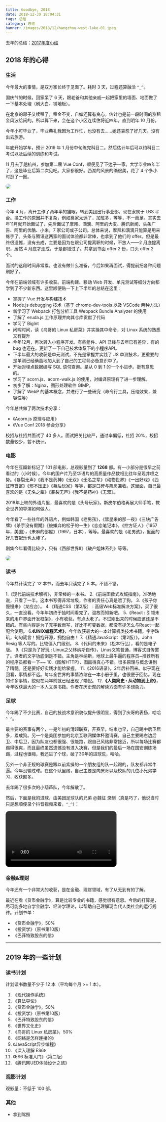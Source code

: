 ```yaml
---
title: Goodbye, 2018
date: 2018-12-30 18:04:31
tags: 总结
category: 总结
banner: /images/2018/12/hangzhou-west-lake-01.jpeg
---
```


去年的总结：[2017年度小结](/2017/12/14/summary-of-2017)

<!-- more -->

## 2018 年的心得

### 生活

今年最大的事情，是双方家长终于见面了。耗时 3 天，过程还算融洽 `^_^`。

国庆节的时候，回家呆了 6 天，跟老爸和其他亲戚一起把家里的墙面、地面做了一下基本处理（刷大白、铺地板）。

在北京的房子又续租了，租金不变，自如还算有良心。估计也是前一段时间的涨租金风波给闹的。所以算下来，会在这个小区连续住将近四年，直到明年 10 月份。

今年小可毕业了，毕业典礼我因为工作忙，也没有去……她还哀怨了好几天。没有出去旅游。

年底开始学车，预计 2019 年 1 月份中旬练完科目二。然后估计年后可以约科目二考试以及后续的训练和考试。

11 月去了趟杭州，参加第二届 Vue Conf，顺便见了下达子一家。大学毕业四年半了，这是毕业后第二次见吧。大家都很好。西湖的风景的确很美，花了 4 个多小时逛了一圈。

<img src="/images/2018/12/hangzhou-west-lake-02.jpeg" style="border-radius: 10px;" />

### 工作

今年 4 月，离开工作了两年半的猫眼，转到美团出行事业部，现在隶属于 LBS 平台。换工作的原因并不复杂，例如离家太远了，加班多，等等，不一而足。其实去年11月就开始面试了，先后面试了摩拜、滴滴、阿里的大麦、腾讯新闻、头条广告、阿里的优酷、小米，7 家公司或子公司。总体来说，摩拜和滴滴只能算是用来练手了。头条与腾讯这两家的面试体验都非常棒，也拿到了他们的 offer。但是最终很遗憾，没有去成，主要是因为在跟公司提离职的时候，不放人——2 月底提离职，居然 4 月底才走成，于是都错过了。共拿到书面 offer 2 份，口头 offer 2 个。

面试的这段时间非常累，也没有做什么准备，今后如果再面试，得提前把各种问题刷好了。

今年在前端领域有许多收获。前端构建、移动 Web 开发、单元测试等细分方向都学到了不少新东西。这里顺便贴一下上下半年的总结在这里：

+ 掌握了 Vue 开发与构建技术
+ Node.js debugging 技术（基于 chrome-dev-tools 以及 VSCode 两种方法）
+ 新学习了 Webpack 打包分析工具 Webpack Bundle Analyzer 的使用
+ 了解了 eruda.js 工作原理并向其仓库贡献了代码
+ 学习了 BigInt
+ 闲暇时间，读《鸟哥的 Linux 私房菜》并实操其中命令，对 Linux 系统的熟悉又有提升
+ 今年12月，再次转入小程序开发。有些组件、API 已经与去年已有差异，有的 bug 也还在。更新了一下自己技术体系下的小程序API。
+ 下半年最大的收获是单元测试，不光是掌握并实践了 JS 单测技术，更重要的是单测已经确凿地加入到了自己的工程师必备意识中了。
+ 开始对埋点数据编写 SQL 语句查询。是从 0 到 1 的一个小进步。挺有意思的。
+ 学习了 acorn.js、acorn-walk.js 的使用，对编译原理有了进一步理解。
+ 初步了解：Nginx，图形处理软件 GIMP，
+ 了解了 WebP 的基本概念，并进行了一些研究（命令行工具，压缩效果，兼容性等）

今年总共做了两次技术分享：

+ 《Acorn.js 原理与应用》
+ 《Vue Conf 2018 参会分享》

校招与社招共面试了 40 多人。面试把关比较严，通过率偏低，社招 20%，校招数量较少，暂不统计。

### 电影

今年在豆瓣新标记了 101 部电影，总观影量到了 **1268** 部。有一小部分是很早之前看过的（小时候）。今年的国产片乃至华语片的高质量作品数相比往年呈现井喷之势。《暴裂无声》《我不是药神》《无双》《无名之辈》《动物世界》《一出好戏》《西虹市首富》《邪不压正》《幕后玩家》等等，都是口碑与票房兼收。这里面，自己最喜欢的是《无名之辈》《暴裂无声》《我不是药神》《无双》。

2018年上映的外语片里，最喜欢的是《头号玩家》。斯皮尔伯格再展大师手笔，教全世界的导演如何做人。

今年看了一些往年的外语片，例如韩国《老男孩》，《彗星来的那一夜》《三块广告牌》《杀手没有假期》《被嫌弃的松子的一生》《恋恋笔记本》，《控方证人》（1957年，美国），《未麻的部屋》（1997，日本），等等。最喜欢的是《老男孩》，里面的好几首配乐也太棒了。

剧集今年看得比较少，只有《西部世界II》《破产姐妹系列》等等。

<img src="/images/2018/12/ready-player-one-1.jpg" style="border-radius: 10px;">

### 读书

今年共计读完了 12 本书，而去年只读完了 5 本。不错不错。

1.《现代前端技术解析》，非常棒的一本书。
2.《前端函数式攻城指南》，准确地说，只看了一半。这本书写得非常垃圾，作者的责任心真是喂了狗。
3.《孩子你慢慢来》（龙应台）。
4.《精通CSS（第2版） : 高级Web标准解决方案》，买了很久，一直没看。今年年初终于抽时间看完了。温故而知新吧。
5.《React : 引领未来的用户界面开发框架》，小有收获。有点太老了。不过刚出来的时候应该还是不错的。有些内容是为了充字数而写，好比不可变数据，都没有提怎么与React一起配合使用。
6.**《UNIX编程艺术》**，今年收获最大的一本计算机类技术书籍。字字珠玑，句句箴言！拥抱开源，拥抱自由！
7.《精通JavaScript（第2版）》，John Resig 等人写的。比较偏入门级别。
8.《代码的未来》（松本行弘），看的是电子版。
9.《只是为了好玩 : Linux之父林纳斯自传》，Linus文笔普通，博客式自传罢了。译者的文字功底倒是不错。主角是林纳斯，地球上最牛逼的程序员~推荐所有的程序员都看一下~~
10.《图解HTTP》，图画得真心不错。很多原理与概念讲到了精髓。还是要好好实践才能给掌握。
11.《2016语录》，2年后补回来。似乎现在回看，事情都不远。每年全世界的事情浓缩在一本小册子里，也很便于回忆。现在的许多事情，貌似在两年前就已经出现了端倪。
12.**《人类简史 : 从动物到上帝》**，今年收获最大的一本人文类书籍。作者在历史观的解读方面有许多想象力。

### 足球

今年踢了不少比赛，自己的技战术意识貌似提升很明显，得到了庆哥的表扬，哈哈 `^_^`。

最主要的赛事有两个，一是年初的清超联赛，开赛早，结束也早，自己踢中后卫居多，累成狗。另一个是美团参加的北京互联网媒体杯邀请赛，自己主要踢右边后卫、中后卫，因为队友也都很强、很能跑，跟自己风格非常接近，所以每场比赛都踢得很爽，而且最终虽然遗憾没有进入决赛，但是我们的最后一场在国安训练场踢，过程也很嗨，我还进了个球，破了30年的进球荒，哈哈。

另外一个非正规的球赛是跟以前紫操的一个朋友组的队一起踢的，队友都非常牛逼。今年没输过球。在这个队里踢，自己主要是向庆哥以及校队的几位小兄弟学习，收获颇多。

去年踢了很多次的小葫芦队，今年解散了。

然后，下面是我的进球，由美团足球队的兄弟 @魏征 录制（真是巧了，他说当时只是想顺便录个抖音视频来着，`^_^`）：

<video src="/files/2018/my-goal.mp4" controls="controls" style="width: 360px; border-radius: 10px;"></video>

### 金融&理财

今年还有一个非常大的收获，是在金融、理财领域，有了从无到有的了解。

最近在看《货币金融学》，算是比较专业的书籍，感觉很有意思。今后的打算是，尽可能多地自学金融学、经济学理论，以帮助自己理解现当代人类社会的运行规律。计划书单：

+ 《货币金融学》，50%
+ 《投资学》（原书第10版）
+ 《巴菲特致股东的信》

------------------

## 2019 年的一些计划

### 读书计划

计划读书数量不少于 12 本（平均每个月 >= 1 本）。

1. 《现代操作系统》
2. 《算法导论》
3. 《货币金融学》，50%
4. 《投资学》（原书第10版）
5. 《巴菲特致股东的信》
6. 《世界文化史》
7. 《鸟哥的 Linux 私房菜》，50%
8. 《网络是怎样连接的》
9. 《JavaScript异步编程》
10. 《深入理解 ES6》
11. 《ES6 标准入门》（第二版）
12. 《腾讯网UED体验设计之旅》

### 观影计划

观影量：不低于 100 部。

### 其他

+ 拿到驾照

